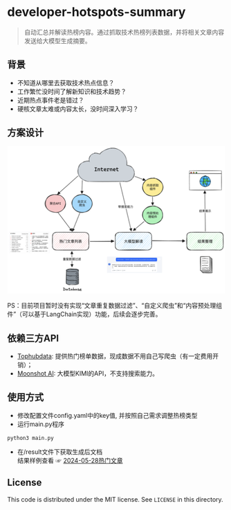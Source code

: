 # developer-hotspots-summary
> 自动汇总并解读热榜内容。通过抓取技术热榜列表数据，并将相关文章内容发送给大模型生成摘要。

## 背景
- 不知道从哪里去获取技术热点信息？
- 工作繁忙没时间了解新知识和技术趋势？
- 近期热点事件老是错过？
- 硬核文章太难或内容太长，没时间深入学习？

## 方案设计 
![方案设计](./picture/image.png)

PS：目前项目暂时没有实现“文章重复数据过滤”、“自定义爬虫”和“内容预处理组件”（可以基于LangChain实现）功能，后续会逐步完善。

## 依赖三方API
- [Tophubdata](https://www.tophubdata.com/): 提供热门榜单数据，现成数据不用自己写爬虫（有一定费用开销）；
- [Moonshot AI](https://platform.moonshot.cn/): 大模型KIMI的API，不支持搜索能力。

## 使用方式
- 修改配置文件config.yaml中的key值, 并按照自己需求调整热榜类型
- 运行main.py程序
```
python3 main.py
```
- 在/result文件下获取生成后文档    
结果样例查看 ☞ [2024-05-28热门文章](https://www.shawnxie.top/archives/1716899674068)

License
---

This code is distributed under the MIT license. See `LICENSE` in this directory.